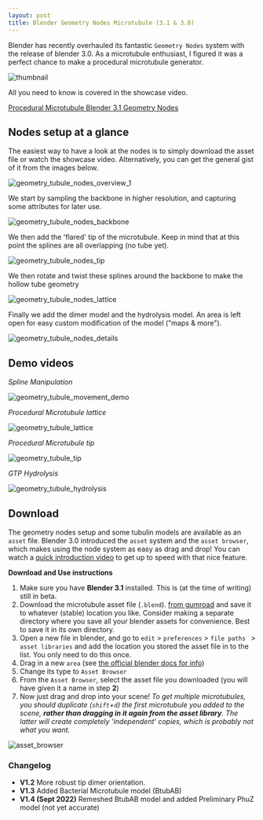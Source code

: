 ```yaml
---
layout: post
title: Blender Geometry Nodes Microtubule (3.1 & 3.0)
---
```


Blender has recently overhauled its fantastic `Geometry Nodes` system with the release of blender 3.0. As a microtubule enthusiast, I figured it was a perfect chance to make a procedural microtubule generator.

![thumbnail](../assets/thumbnail.png)

All you need to know is covered in the showcase video.

[Procedural Microtubule Blender 3.1 Geometry Nodes](https://youtu.be/AYUyAFqJXMk)

## Nodes setup at a glance

The easiest way to have a look at the nodes is to simply download the asset file or watch the showcase video. Alternatively, you can get the general gist of it from the images below.

![geometry_tubule_nodes_overview_1](../assets/geometry_tubule_nodes_overview_1.jpg)

We start by sampling the backbone in higher resolution, and capturing some attributes for later use.

![geometry_tubule_nodes_backbone](../assets/geometry_tubule_nodes_backbone.jpg)

We then add the 'flared' tip of the microtubule. Keep in mind that at this point the splines are all overlapping (no tube yet).

![geometry_tubule_nodes_tip](../assets/geometry_tubule_nodes_tip.jpg)

We then rotate and twist these splines around the backbone to make the hollow tube geometry

![geometry_tubule_nodes_lattice](../assets/geometry_tubule_nodes_lattice.jpg)

Finally we add the dimer model and the hydrolysis model. An area is left open for easy custom modification of the model ("maps & more").

![geometry_tubule_nodes_details](../assets/geometry_tubule_nodes_details.jpg)

## Demo videos

*Spline Manipulation*

![geometry_tubule_movement_demo](../assets/geometry_tubule_movement_demo.webp)

*Procedural Microtubule lattice*

![geometry_tubule_lattice](../assets/geometry_tubule_lattice.webp)

*Procedural Microtubule tip*

![geometry_tubule_tip](../assets/geometry_tubule_tip.webp)

*GTP Hydrolysis*

![geometry_tubule_hydrolysis](../assets/geometry_tubule_hydrolysis.gif)

## Download 

The geometry nodes setup and some tubulin models are available as an `asset` file. Blender 3.0 introduced the `asset` system and the `asset browser`, which makes using the node system as easy as drag and drop! You can watch a [quick introduction video](https://www.youtube.com/watch?v=ju-nFfL1euk) to get up to speed with that nice feature.

**Download and Use instructions**

1. Make sure you have **Blender 3.1** installed. This is (at the time of writing) still in beta.
2. Download the microtubule asset file (`.blend`). [from gumroad](https://nemoandrea.gumroad.com/l/blender-cytoskeleton) and save it to whatever (stable) location you like. Consider making a separate directory where you save all your blender assets for convenience. Best to save it in its own directory.
3. Open a new file in blender, and go to `edit` > `preferences` > `file paths ` > `asset libraries` and add the location you stored the asset file in to the list. You only need to do this once.
4. Drag in a new `area` (see [the official blender docs for info](https://docs.blender.org/manual/en/latest/interface/window_system/areas.html))
5. Change its type to `Asset Browser`
6. From the `Asset Browser`, select the asset file you downloaded (you will have given it a name in step **2**) 
7. Now just drag and drop into your scene! 
   *To get multiple microtubules, you should duplicate (`shift`+`d`) the first microtubule you added to the scene, **rather than dragging in it again from the asset library**. The latter will create completely 'independent' copies, which is probably not what you want.*

![asset_browser](../assets/asset_browser.PNG)

### Changelog

* **V1.2** More robust tip dimer orientation.
* **V1.3** Added Bacterial Microtubule model (BtubAB)
* **V1.4 (Sept 2022)** Remeshed BtubAB model and added Preliminary PhuZ model (not yet accurate)

